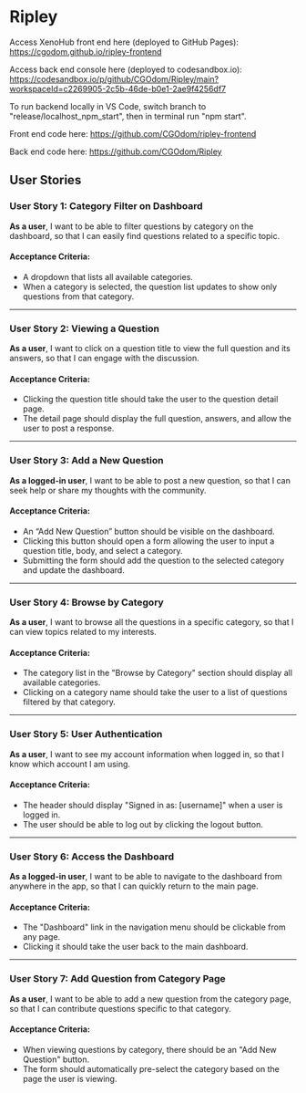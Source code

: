 # Ripley

Access XenoHub front end here (deployed to GitHub Pages): https://cgodom.github.io/ripley-frontend

Access back end console here (deployed to codesandbox.io): https://codesandbox.io/p/github/CGOdom/Ripley/main?workspaceId=c2269905-2c5b-46de-b0e1-2ae9f4256df7

To run backend locally in VS Code, switch branch to "release/localhost_npm_start", then in terminal run "npm start".

Front end code here: https://github.com/CGOdom/ripley-frontend

Back end code here: https://github.com/CGOdom/Ripley

## User Stories

### User Story 1: Category Filter on Dashboard
**As a user**, I want to be able to filter questions by category on the dashboard, so that I can easily find questions related to a specific topic.

#### Acceptance Criteria:
- A dropdown that lists all available categories.
- When a category is selected, the question list updates to show only questions from that category.

---

### User Story 2: Viewing a Question
**As a user**, I want to click on a question title to view the full question and its answers, so that I can engage with the discussion.

#### Acceptance Criteria:
- Clicking the question title should take the user to the question detail page.
- The detail page should display the full question, answers, and allow the user to post a response.

---

### User Story 3: Add a New Question
**As a logged-in user**, I want to be able to post a new question, so that I can seek help or share my thoughts with the community.

#### Acceptance Criteria:
- An “Add New Question” button should be visible on the dashboard.
- Clicking this button should open a form allowing the user to input a question title, body, and select a category.
- Submitting the form should add the question to the selected category and update the dashboard.

---

### User Story 4: Browse by Category
**As a user**, I want to browse all the questions in a specific category, so that I can view topics related to my interests.

#### Acceptance Criteria:
- The category list in the "Browse by Category" section should display all available categories.
- Clicking on a category name should take the user to a list of questions filtered by that category.

---

### User Story 5: User Authentication
**As a user**, I want to see my account information when logged in, so that I know which account I am using.

#### Acceptance Criteria:
- The header should display "Signed in as: [username]" when a user is logged in.
- The user should be able to log out by clicking the logout button.

---

### User Story 6: Access the Dashboard
**As a logged-in user**, I want to be able to navigate to the dashboard from anywhere in the app, so that I can quickly return to the main page.

#### Acceptance Criteria:
- The "Dashboard" link in the navigation menu should be clickable from any page.
- Clicking it should take the user back to the main dashboard.

---

### User Story 7: Add Question from Category Page
**As a user**, I want to be able to add a new question from the category page, so that I can contribute questions specific to that category.

#### Acceptance Criteria:
- When viewing questions by category, there should be an "Add New Question" button.
- The form should automatically pre-select the category based on the page the user is viewing.
